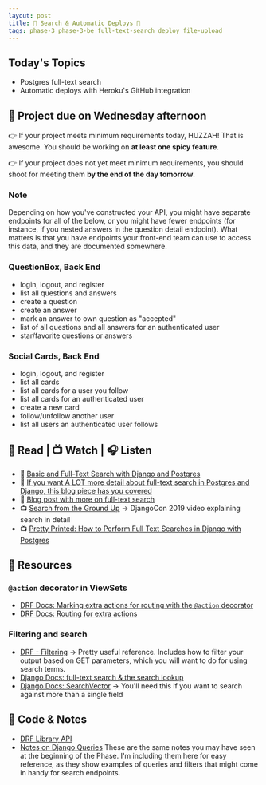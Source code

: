 ```yaml
---
layout: post
title: 🐻 Search & Automatic Deploys 🐻
tags: phase-3 phase-3-be full-text-search deploy file-upload
---
```


## Today's Topics

- Postgres full-text search
- Automatic deploys with Heroku's GitHub integration

## 🎯 Project due on Wednesday afternoon

👉 If your project meets minimum requirements today, HUZZAH! That is awesome. You should be working on **at least one spicy feature**.

👉 If your project does not yet meet minimum requirements, you should shoot for meeting them **by the end of the day tomorrow**.

### Note

Depending on how you've constructed your API, you might have separate endpoints for all of the below, or you might have fewer endpoints (for instance, if you nested answers in the question detail endpoint). What matters is that you have endpoints your front-end team can use to access this data, and they are documented somewhere.

### QuestionBox, Back End

- login, logout, and register
- list all questions and answers
- create a question
- create an answer
- mark an answer to own question as "accepted"
- list of all questions and all answers for an authenticated user
- star/favorite questions or answers

### Social Cards, Back End

- login, logout, and register
- list all cards
- list all cards for a user you follow
- list all cards for an authenticated user
- create a new card
- follow/unfollow another user
- list all users an authenticated user follows

## 📖 Read | 📺 Watch | 🎧 Listen

- 📖 [Basic and Full-Text Search with Django and Postgres](https://testdriven.io/blog/django-search/)
- 📖 [If you want A LOT more detail about full-text search in Postgres and Django, this blog piece has you covered](https://pganalyze.com/blog/full-text-search-django-postgres)
- 📖 [Blog post with more on full-text search](https://www.netlandish.com/blog/2020/06/22/full-text-search-django-postgresql/)
- 📺 [Search from the Ground Up](https://www.youtube.com/watch?v=is3R8d420D4&list=PL2NFhrDSOxgXXUMIGOs8lNe2B-f4pXOX-&index=2) -> DjangoCon 2019 video explaining search in detail
- 📺 [Pretty Printed: How to Perform Full Text Searches in Django with Postgres](https://www.youtube.com/watch?app=desktop&v=139a0fm0YFY)


## 🔖 Resources

### `@action` decorator in ViewSets

- [DRF Docs: Marking extra actions for routing with the `@action` decorator](https://www.django-rest-framework.org/api-guide/viewsets/#marking-extra-actions-for-routing)
- [DRF Docs: Routing for extra actions](https://www.django-rest-framework.org/api-guide/routers/#routing-for-extra-actions)

### Filtering and search

- [DRF - Filtering](https://www.django-rest-framework.org/api-guide/filtering/) -> Pretty useful reference. Includes how to filter your output based on GET parameters, which you will want to do for using search terms.
- [Django Docs: full-text search & the search lookup](https://docs.djangoproject.com/en/3.2/ref/contrib/postgres/search/#the-search-lookup)
- [Django Docs: SearchVector](https://docs.djangoproject.com/en/3.2/ref/contrib/postgres/search/#searchvector) -> You'll need this if you want to search against more than a single field

## 🦉 Code & Notes

- [DRF Library API](https://github.com/Momentum-Team-10/example-drf-library)
- [Notes on Django Queries](https://github.com/Momentum-Team-10/notes/blob/main/django-queries.md) These are the same notes you may have seen at the beginning of the Phase. I'm including them here for easy reference, as they show examples of queries and filters that might come in handy for search endpoints.

